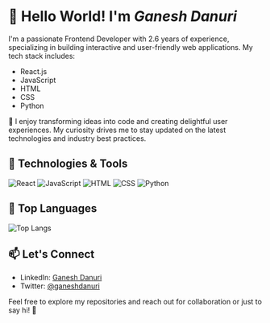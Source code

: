 # 👋 Hello World! I'm _Ganesh Danuri_


I'm a passionate Frontend Developer with 2.6 years of experience, specializing in building interactive and user-friendly web applications. My tech stack includes:

- React.js
- JavaScript
- HTML
- CSS
- Python

🚀 I enjoy transforming ideas into code and creating delightful user experiences. My curiosity drives me to stay updated on the latest technologies and industry best practices.

## 🔧 Technologies & Tools

![React](https://img.shields.io/badge/-React-61DAFB?style=flat-square&logo=react&logoColor=white)
![JavaScript](https://img.shields.io/badge/-JavaScript-F7DF1E?style=flat-square&logo=javascript&logoColor=black)
![HTML](https://img.shields.io/badge/-HTML-E34F26?style=flat-square&logo=html5&logoColor=white)
![CSS](https://img.shields.io/badge/-CSS-1572B6?style=flat-square&logo=css3&logoColor=white)
![Python](https://img.shields.io/badge/-Python-3776AB?style=flat-square&logo=python&logoColor=white)

## 🚀 Top Languages

![Top Langs](https://github-readme-stats.vercel.app/api/top-langs/?username=ganeshdanuri&layout=compact)

## 📫 Let's Connect

- LinkedIn: [Ganesh Danuri](https://www.linkedin.com/in/ganeshdanuri/)
- Twitter: [@ganeshdanuri](https://twitter.com/ganeshdanuri)

Feel free to explore my repositories and reach out for collaboration or just to say hi! 🚀

